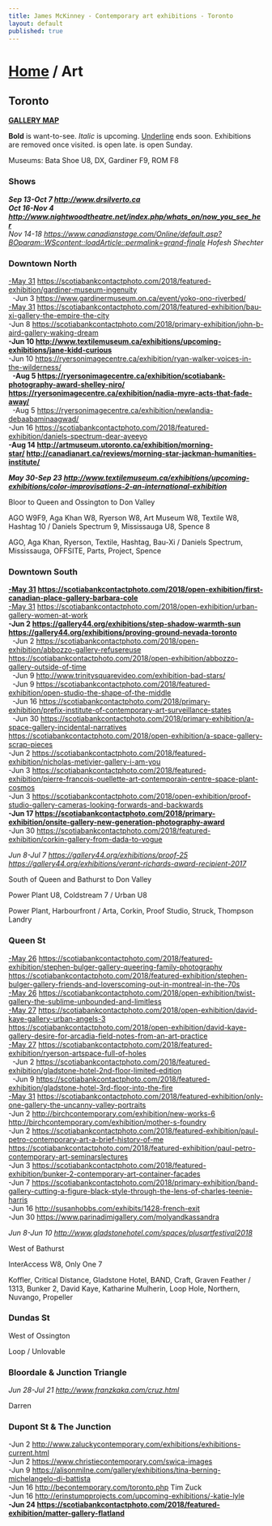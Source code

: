 ```yaml
---
title: James McKinney - Contemporary art exhibitions - Toronto
layout: default
published: true
---
```


# [Home](/) / Art

## Toronto

**[GALLERY MAP](https://www.google.com/maps/d/u/0/edit?mid=1sMiga7vQsqWdqEVQCqHsxjX2jeU)**

<span class="glyphicon glyphicon-info-sign" aria-hidden="true"></span> <strong>Bold</strong> is want-to-see. <em>Italic</em> is upcoming. <u>Underline</u> ends soon. Exhibitions are removed once visited. <span class="glyphicon glyphicon-time" aria-hidden="true"></span> is open late. <span class="glyphicon glyphicon-calendar" aria-hidden="true"></span> is open Sunday.

<span class="glyphicon glyphicon-calendar" aria-hidden="true"></span> <span class="glyphicon glyphicon-time" aria-hidden="true"></span> Museums: Bata Shoe U8, DX, Gardiner F9, ROM F8

### Shows

_**Sep 13-Oct 7 <http://www.drsilverto.ca>**_  
_**Oct 16-Nov 4 <http://www.nightwoodtheatre.net/index.php/whats_on/now_you_see_her>**_  
_Nov 14-18 <https://www.canadianstage.com/Online/default.asp?BOparam::WScontent::loadArticle::permalink=grand-finale> Hofesh Shechter_  

### Downtown North

<u>-May 31</u> <https://scotiabankcontactphoto.com/2018/featured-exhibition/gardiner-museum-ingenuity>  
  -Jun 3 <https://www.gardinermuseum.on.ca/event/yoko-ono-riverbed/>  
<u>-May 31</u> <https://scotiabankcontactphoto.com/2018/featured-exhibition/bau-xi-gallery-the-empire-the-city>  
-Jun 8 <https://scotiabankcontactphoto.com/2018/primary-exhibition/john-b-aird-gallery-waking-dream>  
**-Jun 10 <http://www.textilemuseum.ca/exhibitions/upcoming-exhibitions/jane-kidd-curious>**  
-Jun 10 <https://ryersonimagecentre.ca/exhibition/ryan-walker-voices-in-the-wilderness/>  
  **-Aug 5 <https://ryersonimagecentre.ca/exhibition/scotiabank-photography-award-shelley-niro/> <https://ryersonimagecentre.ca/exhibition/nadia-myre-acts-that-fade-away/>**  
  -Aug 5 <https://ryersonimagecentre.ca/exhibition/newlandia-debaabaminaagwad/>  
-Jun 16 <https://scotiabankcontactphoto.com/2018/featured-exhibition/daniels-spectrum-dear-ayeeyo>  
**-Aug 14 <http://artmuseum.utoronto.ca/exhibition/morning-star/> <http://canadianart.ca/reviews/morning-star-jackman-humanities-institute/>**  

_**May 30-Sep 23 <http://www.textilemuseum.ca/exhibitions/upcoming-exhibitions/color-improvisations-2-an-international-exhibition>**_  

<span class="glyphicon glyphicon-info-sign" aria-hidden="true"></span> Bloor to Queen and Ossington to Don Valley

<span class="glyphicon glyphicon-time" aria-hidden="true"></span> AGO W9F9, Aga Khan W8, Ryerson W8, Art Museum W8, Textile W8, Hashtag 10 / Daniels Spectrum 9, Mississauga U8, Spence 8

<span class="glyphicon glyphicon-calendar" aria-hidden="true"></span> AGO, Aga Khan, Ryerson, Textile, Hashtag, Bau-Xi / Daniels Spectrum, Mississauga, OFFSITE, Parts, Project, Spence

### Downtown South

**<u>-May 31</u> <https://scotiabankcontactphoto.com/2018/open-exhibition/first-canadian-place-gallery-barbara-cole>**  
<u>-May 31</u> <https://scotiabankcontactphoto.com/2018/open-exhibition/urban-gallery-women-at-work>  
**-Jun 2 <https://gallery44.org/exhibitions/step-shadow-warmth-sun> <https://gallery44.org/exhibitions/proving-ground-nevada-toronto>**  
  -Jun 2 <https://scotiabankcontactphoto.com/2018/open-exhibition/abbozzo-gallery-refusereuse> <https://scotiabankcontactphoto.com/2018/open-exhibition/abbozzo-gallery-outside-of-time>  
  -Jun 9 <http://www.trinitysquarevideo.com/exhibition-bad-stars/>  
  -Jun 9 <https://scotiabankcontactphoto.com/2018/featured-exhibition/open-studio-the-shape-of-the-middle>  
  -Jun 16 <https://scotiabankcontactphoto.com/2018/primary-exhibition/prefix-institute-of-contemporary-art-surveillance-states>  
  -Jun 30 <https://scotiabankcontactphoto.com/2018/primary-exhibition/a-space-gallery-incidental-narratives> <https://scotiabankcontactphoto.com/2018/open-exhibition/a-space-gallery-scrap-pieces>  
-Jun 2 <https://scotiabankcontactphoto.com/2018/featured-exhibition/nicholas-metivier-gallery-i-am-you>  
-Jun 3 <https://scotiabankcontactphoto.com/2018/featured-exhibition/pierre-francois-ouellette-art-contemporain-centre-space-plant-cosmos>  
-Jun 3 <https://scotiabankcontactphoto.com/2018/open-exhibition/proof-studio-gallery-cameras-looking-forwards-and-backwards>  
**-Jun 17 <https://scotiabankcontactphoto.com/2018/primary-exhibition/onsite-gallery-new-generation-photography-award>**  
-Jun 30 <https://scotiabankcontactphoto.com/2018/featured-exhibition/corkin-gallery-from-dada-to-vogue>  

_Jun 8-Jul 7 <https://gallery44.org/exhibitions/proof-25> <https://gallery44.org/exhibitions/verant-richards-award-recipient-2017>_  

<span class="glyphicon glyphicon-info-sign" aria-hidden="true"></span> South of Queen and Bathurst to Don Valley

<span class="glyphicon glyphicon-time" aria-hidden="true"></span> Power Plant U8, Coldstream 7 / Urban U8

<span class="glyphicon glyphicon-calendar" aria-hidden="true"></span> Power Plant, Harbourfront / Arta, Corkin, Proof Studio, Struck, Thompson Landry

### Queen St

<u>-May 26</u> <https://scotiabankcontactphoto.com/2018/featured-exhibition/stephen-bulger-gallery-queering-family-photography> <https://scotiabankcontactphoto.com/2018/featured-exhibition/stephen-bulger-gallery-friends-and-loverscoming-out-in-montreal-in-the-70s>  
<u>-May 26</u> <https://scotiabankcontactphoto.com/2018/open-exhibition/twist-gallery-the-sublime-unbounded-and-limitless>  
<u>-May 27</u> <https://scotiabankcontactphoto.com/2018/open-exhibition/david-kaye-gallery-urban-angels-3> <https://scotiabankcontactphoto.com/2018/open-exhibition/david-kaye-gallery-desire-for-arcadia-field-notes-from-an-art-practice>  
<u>-May 27</u> <https://scotiabankcontactphoto.com/2018/featured-exhibition/ryerson-artspace-full-of-holes>  
  -Jun 2 <https://scotiabankcontactphoto.com/2018/featured-exhibition/gladstone-hotel-2nd-floor-limited-edition>  
  -Jun 9 <https://scotiabankcontactphoto.com/2018/featured-exhibition/gladstone-hotel-3rd-floor-into-the-fire>  
<u>-May 31</u> <https://scotiabankcontactphoto.com/2018/featured-exhibition/only-one-gallery-the-uncanny-valley-portraits>  
-Jun 2 <http://birchcontemporary.com/exhibition/new-works-6> <http://birchcontemporary.com/exhibition/mother-s-foundry>  
-Jun 2 <https://scotiabankcontactphoto.com/2018/featured-exhibition/paul-petro-contemporary-art-a-brief-history-of-me> <https://scotiabankcontactphoto.com/2018/featured-exhibition/paul-petro-contemporary-art-seminarslectures>  
-Jun 3 <https://scotiabankcontactphoto.com/2018/featured-exhibition/bunker-2-contemporary-art-container-facades>  
-Jun 7 <https://scotiabankcontactphoto.com/2018/primary-exhibition/band-gallery-cutting-a-figure-black-style-through-the-lens-of-charles-teenie-harris>  
-Jun 16 <http://susanhobbs.com/exhibits/1428-french-exit>  
-Jun 30 <https://www.parinadimigallery.com/molyandkassandra>  

_Jun 8-Jun 10 <http://www.gladstonehotel.com/spaces/plusartfestival2018>_  

<span class="glyphicon glyphicon-info-sign" aria-hidden="true"></span> West of Bathurst

<span class="glyphicon glyphicon-time" aria-hidden="true"></span> InterAccess W8, Only One 7

<span class="glyphicon glyphicon-calendar" aria-hidden="true"></span> Koffler, Critical Distance, Gladstone Hotel, BAND, Craft, Graven Feather / 1313, Bunker 2, David Kaye, Katharine Mulherin, Loop Hole, Northern, Nuvango, Propeller

### Dundas St

<span class="glyphicon glyphicon-info-sign" aria-hidden="true"></span> West of Ossington

<span class="glyphicon glyphicon-calendar" aria-hidden="true"></span> Loop / Unlovable

### Bloordale & Junction Triangle

_Jun 28-Jul 21 <http://www.franzkaka.com/cruz.html>_  

<span class="glyphicon glyphicon-calendar" aria-hidden="true"></span> Darren

### Dupont St & The Junction

-Jun 2 <http://www.zaluckycontemporary.com/exhibitions/exhibitions-current.html>  
-Jun 2 <https://www.christiecontemporary.com/swica-images>  
-Jun 9 <https://alisonmilne.com/gallery/exhibitions/tina-berning-michelangelo-di-battista>  
-Jun 16 <http://becontemporary.com/toronto.php> Tim Zuck  
-Jun 16 <http://erinstumpprojects.com/upcoming-exhibitions/-katie-lyle>  
**-Jun 24 <https://scotiabankcontactphoto.com/2018/featured-exhibition/matter-gallery-flatland>**  
